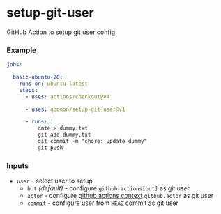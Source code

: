 # setup-git-user
GitHub Action to setup git user config

### Example
```yaml
jobs:

  basic-ubuntu-20:
    runs-on: ubuntu-latest
    steps:
      - uses: actions/checkout@v4

      - uses: qoomon/setup-git-user@v1

      - runs: |
          date > dummy.txt
          git add dummy.txt
          git commit -m "chore: update dummy"
          git push
```

### Inputs

- `user` - select user to setup
  - `bot` _(default)_ - configure `github-actions[bot]` as git user
  - `actor` - configure [github actions context](https://docs.github.com/en/actions/learn-github-actions/contexts#github-context) `github.actor` as git user
  - `commit` - configure user from `HEAD` commit as git user
